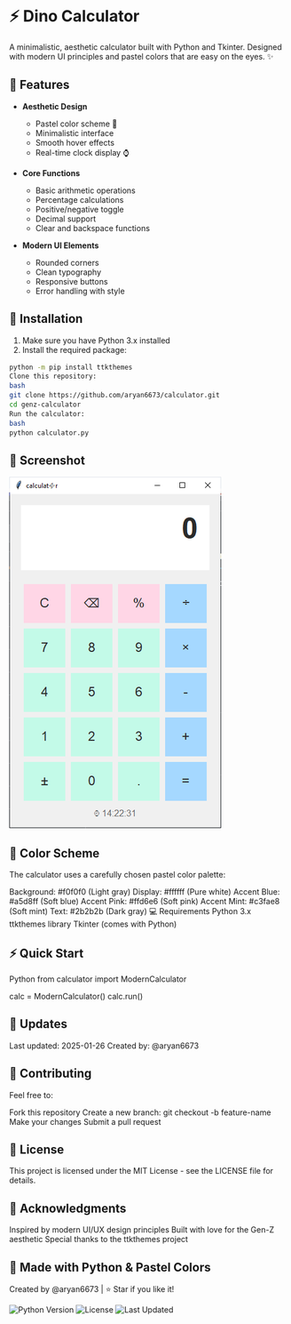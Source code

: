 # ⚡ Dino Calculator

A minimalistic, aesthetic calculator built with Python and Tkinter. Designed with modern UI principles and pastel colors that are easy on the eyes. ✨


## 🌟 Features

- **Aesthetic Design**
  - Pastel color scheme 🎨
  - Minimalistic interface
  - Smooth hover effects
  - Real-time clock display ⌚

- **Core Functions**
  - Basic arithmetic operations
  - Percentage calculations
  - Positive/negative toggle
  - Decimal support
  - Clear and backspace functions

- **Modern UI Elements**
  - Rounded corners
  - Clean typography
  - Responsive buttons
  - Error handling with style

## 🚀 Installation

1. Make sure you have Python 3.x installed
2. Install the required package:
```bash
python -m pip install ttkthemes
Clone this repository:
bash
git clone https://github.com/aryan6673/calculator.git
cd genz-calculator
Run the calculator:
bash
python calculator.py
```
## 📸 Screenshot

![App Screenshot](./Screenshot%202025-01-26%20142246.png)

## 🎨 Color Scheme
The calculator uses a carefully chosen pastel color palette:

Background: #f0f0f0 (Light gray)
Display: #ffffff (Pure white)
Accent Blue: #a5d8ff (Soft blue)
Accent Pink: #ffd6e6 (Soft pink)
Accent Mint: #c3fae8 (Soft mint)
Text: #2b2b2b (Dark gray)
💻 Requirements
Python 3.x
ttkthemes library
Tkinter (comes with Python)
## ⚡ Quick Start
Python
from calculator import ModernCalculator

calc = ModernCalculator()
calc.run()
## 🔄 Updates
Last updated: 2025-01-26
Created by: @aryan6673

## 🤝 Contributing
Feel free to:

Fork this repository
Create a new branch: git checkout -b feature-name
Make your changes
Submit a pull request
## 📝 License
This project is licensed under the MIT License - see the LICENSE file for details.

## 💫 Acknowledgments
Inspired by modern UI/UX design principles
Built with love for the Gen-Z aesthetic
Special thanks to the ttkthemes project
## 🌈 Made with Python & Pastel Colors
Created by @aryan6673 | ⭐ Star if you like it!


![Python Version](https://img.shields.io/badge/python-3.6%2B-blue)
![License](https://img.shields.io/badge/license-MIT-green)
![Last Updated](https://img.shields.io/badge/last%20updated-2025--01--29-brightgreen)
